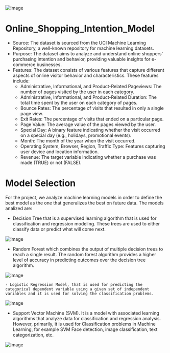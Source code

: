 ![image](https://github.com/sonila15/Online_Shopping_Intention_Model/assets/118692087/0dc919df-63b7-4e82-b6d1-9d8fc31ef5d3)

# Online_Shopping_Intention_Model

- Source: The dataset is sourced from the UCI Machine Learning Repository, a well-known repository for machine learning datasets.
- Purpose: The dataset aims to analyze and understand online shoppers' purchasing intention and behavior, providing valuable insights for e-commerce businesses.
- Features: The dataset consists of various features that capture different aspects of online visitor behavior and characteristics. These features include:
  - Administrative, Informational, and Product-Related Pageviews: The number of pages visited by the user in each category.
  - Administrative, Informational, and Product-Related Duration: The total time spent by the user on each category of pages.
  - Bounce Rates: The percentage of visits that resulted in only a single page view.
  - Exit Rates: The percentage of visits that ended on a particular page.
  - Page Value: The average value of the pages viewed by the user.
  - Special Day: A binary feature indicating whether the visit occurred on a special day (e.g., holidays, promotional events).
  - Month: The month of the year when the visit occurred.
  - Operating System, Browser, Region, Traffic Type: Features capturing user device and location information.
  - Revenue: The target variable indicating whether a purchase was made (TRUE) or not (FALSE).

# Model Selection
For the project, we analyze machine learning models in order to define the best model as the one that generalizes the best on future data. The models analized are:

  - Decision Tree that is a supervised learning algorithm that is used for classification and regression modeling. These trees are used to either classify data or predict what will come next. 
  
  ![image](https://github.com/sonila15/Online_Shopping_Intention_Model/assets/118692087/9caff2a8-3421-4788-9ba4-688f7392f4ac)

  - Random Forest which combines the output of multiple decision trees to reach a single result. The random forest algorithm provides a higher level of accuracy in predicting outcomes over the decision tree algorithm.
  
  ![image](https://github.com/sonila15/Online_Shopping_Intention_Model/assets/118692087/37669ba9-5dba-46b8-bdba-c60463536b29)
  
    - Logistic Regression Model, that is used for predicting the categorical dependent variable using a given set of independent variables and it is used for solving the classification problems.
   
   ![image](https://github.com/sonila15/Online_Shopping_Intention_Model/assets/118692087/67af0cd0-b487-4003-a360-a49efac128c1)

  - Support Vector Machine (SVM). It is a model with associated learning algorithms that analyze data for classification and regression analysis. However, primarily, it is used for Classification problems in Machine Learning, for example SVM Face detection, image classification, text categorization, etc.
 
 ![image](https://github.com/sonila15/Online_Shopping_Intention_Model/assets/118692087/996ffd0e-254e-4315-bcf3-517ba263e88d)




